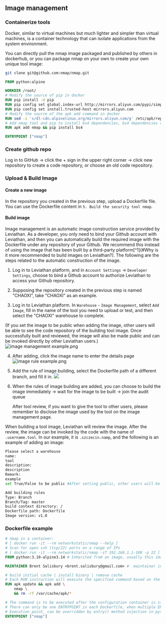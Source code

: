 ## Image management

### Containerize tools

Docker, similar to virtual machines but much lighter and simpler than virtual machines, is a container technology that can isolate applications from the system environment.

You can directly pull the nmap image packaged and published by others in dockerhub, or you can package nmap on your own to create your own unique tool image:

```bash
git clone git@github.com:nmap/nmap.git
```

```dockerfile
FROM python:alpine

WORKDIR /root/
# Modify the source of pip in docker
RUN pip install -U pip
RUN pip config set global.index-url http://mirrors.aliyun.com/pypi/simple
RUN pip config set install.trusted-host mirrors.aliyun.com
# Modify the source of the apk add command in docker
RUN sed -i 's/dl-cdn.alpinelinux.org/mirrors.aliyun.com/g' /etc/apk/repositories
# Add nmap tool and pip to install bs4 dependencies, bs4 dependencies can be replaced with any python dependencies you need to add, otherwise you don't need to add them.
RUN apk add nmap && pip install bs4

ENTRYPOINT ["nmap"] 
```

### Create github repo
Log in to GitHub -> click the + sign in the upper right corner -> click new repository to create a code repository, or choose an old code repository.

### Upload & Build Image
#### Create a new image
In the repository you created in the previous step, upload a Dockerfile file. You can use the Dockerfile content in `5. Build the security tool nmap`.

#### Build image

Image management is an automatic image construction service provided by Leviathan. As a developer, you only need to bind your Github account with Leviathan, and then you can automatically build the required image with the Dockerfile under any repository of your Github. We recommend this instead of using the image that has been built by a third-party platform[^1](#Why is it more recommended to build images on Leviathan?). The following are the steps related to the automatic construction of the image.

1. Log in to Leviathan platform, and in `Account Settings` -> `Developer Settings`, choose to bind a Github account to authorize Leviathan to access your Github repository.

2. Supposing the repository created in the previous step is named "CHAOXI", take "CHAOXI" as an example.

3. Log in to Leviathan platform. In `Warehouse` - `Image Management`, select `Add Image`, fill in the name of the tool you need to upload or test, and then select the "CHAOXI" warehouse to complete.

  (If you set the image to be public when adding the image, other users will be able to see the code repository of the building tool image. Once successfully built and reviewed, the image will also be made public and can be invoked directly by other Leviathan users.)![image management example.png](https://levimg.s3.cn-northwest-1.amazonaws.com.cn/x/37c665bb-b577-476e-a202-92f8a5b9fa7e.png)

4. After adding, click the image name to enter the details page![image rule example.png](https://levimg.s3.cn-northwest-1.amazonaws.com.cn/x/0f145a9f-84ab-42ad-a0c2-2a8733c5bcd8.png)

5. Add the rule of image building, select the Dockerfile path of a different branch, and fill it in.
   ![](https://levimg.s3.cn-northwest-1.amazonaws.com.cn/x/16ca2fdb-c90b-4fd2-afcb-a113fe3fed3c.png)

6. When the rules of image building are added, you can choose to build the image immediately -> wait for the image to be built -> join the audit queue

   After tool review, if you want to give the tool to other users, please remember to disclose the image used by the tool on the image management page.

When building a tool image, Leviathan will review the image. After the review, the image can be invoked by the code with the name of `.username.tool`. In our example, it is `.szczecin.namp`, and the following is an example of adding an image:

```bash
Please select a warehouse
name:
tool
description:
description
Remark:
example
set True/False to be public #After setting public, other users will be able to see the code repository of the build tool image

Add building rules
Type: Branch
Branch/Tag: master
build context directory: /
Dockerfile path: Dockerfile
Image version: v1.0
```



### Dockerfile example

```dockerfile
# nmap in a container:
# [ docker run -it --rm networkstatic/nmap --help ]
# Scan for open ssh (tcp/22) ports on a range of IPs
# [ docker run -it --rm networkstatic/nmap -sT 192.168.1.1-100 -p 22 ]
FROM python:3.10-alpine3.14 # Inherited from an image, usually this image contains the tools needed for this project, such as python, note: Dockerfile has and can only inherit one image.

MAINTAINER Brent Salisbury <brent.salisbury@gmail.com> #  maintainer info

# build initial cache | install binary | remove cache
# Each RUN instruction will execute the specified command based on the current image and submit it as a new image. Use \ to wrap a line when the command is long.
RUN apk update && apk add \
	nmap \
	&& rm -rf /var/cache/apk/*

# The command is to be executed after the configuration container is started, and cannot be overridden by the parameters provided by docker run.
# There can only be one ENTRYPOINT in each Dockerfile, when multiple ENTRYPOINTs are specified, only the last one takes effect.
# Execution point, can be overridden by entry() method injection in python code
ENTRYPOINT ["nmap"]
```
